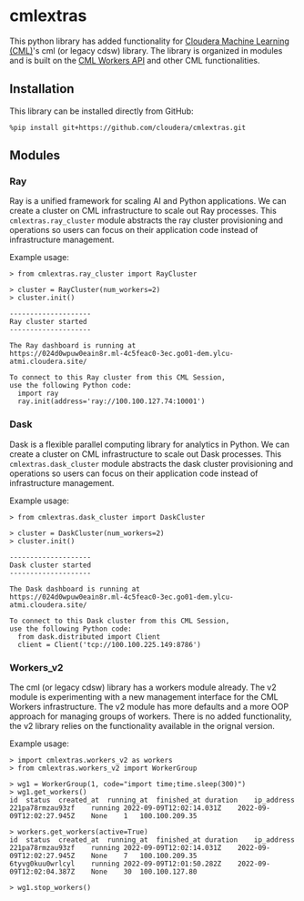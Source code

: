 # cmlextras

This python library has added functionality for [Cloudera Machine Learning (CML)](https://docs.cloudera.com/machine-learning/cloud/product/topics/ml-product-overview.html#cdsw_overview)'s cml (or legacy cdsw) library. The library is organized in modules and is built on the [CML Workers API](https://docs.cloudera.com/machine-learning/cloud/distributed-computing/topics/ml-workers-api.html) and other CML functionalities.

## Installation
This library can be installed directly from GitHub:

```%pip install git+https://github.com/cloudera/cmlextras.git```

## Modules

### Ray
Ray is a unified framework for scaling AI and Python applications. We can create a cluster on CML infrastructure to scale out Ray processes. This `cmlextras.ray_cluster` module abstracts the ray cluster provisioning and operations so users can focus on their application code instead of infrastructure management.

Example usage:
```
> from cmlextras.ray_cluster import RayCluster

> cluster = RayCluster(num_workers=2)
> cluster.init()

--------------------
Ray cluster started
--------------------

The Ray dashboard is running at
https://024d0wpuw0eain8r.ml-4c5feac0-3ec.go01-dem.ylcu-atmi.cloudera.site/

To connect to this Ray cluster from this CML Session,
use the following Python code:
  import ray
  ray.init(address='ray://100.100.127.74:10001')

```

### Dask
Dask is a flexible parallel computing library for analytics in Python. We can create a cluster on CML infrastructure to scale out Dask processes. This `cmlextras.dask_cluster` module abstracts the dask cluster provisioning and operations so users can focus on their application code instead of infrastructure management.

Example usage:
```
> from cmlextras.dask_cluster import DaskCluster

> cluster = DaskCluster(num_workers=2)
> cluster.init()

--------------------
Dask cluster started
--------------------

The Dask dashboard is running at
https://024d0wpuw0eain8r.ml-4c5feac0-3ec.go01-dem.ylcu-atmi.cloudera.site/

To connect to this Dask cluster from this CML Session,
use the following Python code:
  from dask.distributed import Client
  client = Client('tcp://100.100.225.149:8786')
```

### Workers_v2
The cml (or legacy cdsw) library has a workers module already. The v2 module is experimenting with a new management interface for the CML Workers infrastructure. The v2 module has more defaults and a more OOP approach for managing groups of workers. There is no added functionality, the v2 library relies on the functionality available in the orignal version.

Example usage:
```
> import cmlextras.workers_v2 as workers
> from cmlextras.workers_v2 import WorkerGroup

> wg1 = WorkerGroup(1, code="import time;time.sleep(300)")
> wg1.get_workers()
id	status	created_at	running_at	finished_at	duration	ip_address
221pa78rmzau93zf	running	2022-09-09T12:02:14.031Z	2022-09-09T12:02:27.945Z	None	1	100.100.209.35

> workers.get_workers(active=True)
id	status	created_at	running_at	finished_at	duration	ip_address
221pa78rmzau93zf	running	2022-09-09T12:02:14.031Z	2022-09-09T12:02:27.945Z	None	7	100.100.209.35
6tyvg0kuu0wrlcyl	running	2022-09-09T12:01:50.282Z	2022-09-09T12:02:04.387Z	None	30	100.100.127.80

> wg1.stop_workers()
```
